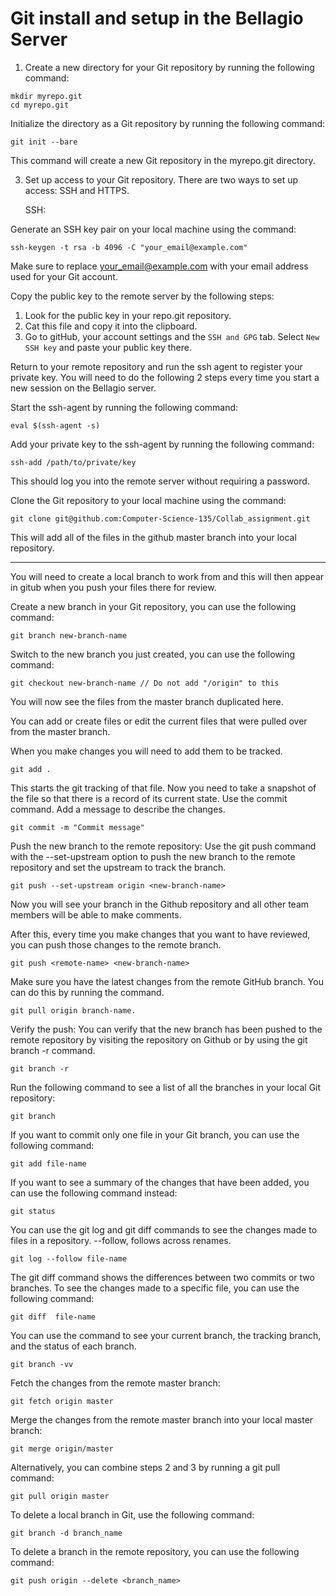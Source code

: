 # Git install and setup in the Bellagio Server



1) Create a new directory for your Git repository by running the following command:

```
mkdir myrepo.git
cd myrepo.git
```
Initialize the directory as a Git repository by running the following command:

```
git init --bare
```

This command will create a new Git repository in the myrepo.git directory.

3. Set up access to your Git repository. There are two ways to set up access: SSH and HTTPS.

    SSH:

Generate an SSH key pair on your local machine using the command: 
```
ssh-keygen -t rsa -b 4096 -C "your_email@example.com"
```
Make sure to replace your_email@example.com with your email address used for your Git account.

Copy the public key to the remote server by the following steps:

1. Look for the public key in your repo.git repository.
2. Cat this file and copy it into the clipboard. 
3. Go to gitHub, your account settings and the `SSH and GPG` tab. Select `New SSH key` and paste your public key there.

Return to your remote repository and run the ssh agent to register your private key. You will need to do the following 2 steps every time you start a new session on the Bellagio server.

Start the ssh-agent by running the following command:
```
eval $(ssh-agent -s)
```
Add your private key to the ssh-agent by running the following command:

```
ssh-add /path/to/private/key
```
This should log you into the remote server without requiring a password. 

Clone the Git repository to your local machine using the command:

```
git clone git@github.com:Computer-Science-135/Collab_assignment.git
```
This will add all of the files in the github master branch into your local repository.

---

You will need to create a local branch to work from and this will then appear in gitub when you push your files there for review.

Create a new branch in your Git repository, you can use the following command:
```
git branch new-branch-name
```
Switch to the new branch you just created, you can use the following command:
```
git checkout new-branch-name // Do not add "/origin" to this
```

You will now see the files from the master branch duplicated here. 

You can add or create files or edit the current files that were pulled over from the master branch.

When you make changes you will need to add them to be tracked.
```
git add .
```
This starts the git tracking of that file. 
Now you need to take a snapshot of the file so that there is a record of its current state. Use the commit command. Add a message to describe the changes.

```
git commit -m "Commit message"
```

Push the new branch to the remote repository: Use the git push command with the --set-upstream option to push the new branch to the remote repository and set the upstream to track the branch. 

```
git push --set-upstream origin <new-branch-name>
```

Now you will see your branch in the Github repository and all other team members will be able to make comments. 

After this, every time you make changes that you want to have reviewed, you can push those changes to the remote branch.

```
git push <remote-name> <new-branch-name>
```

Make sure you have the latest changes from the remote GitHub branch. You can do this by running the command. 
```
git pull origin branch-name.
```

    
Verify the push: You can verify that the new branch has been pushed to the remote repository by visiting the repository on Github or by using the git branch -r command.
```
git branch -r
```

Run the following command to see a list of all the branches in your local Git repository:
```
git branch
```


If you want to commit only one file in your Git branch, you can use the following command:

```
git add file-name
```

If you want to see a summary of the changes that have been added, you can use the following command instead:
```
git status
```

You can use the git log and git diff commands to see the changes made to files in a repository. --follow, follows across renames.

```
git log --follow file-name
```

The git diff command shows the differences between two commits or two branches. To see the changes made to a specific file, you can use the following command:
```
git diff  file-name
```
You can use the command to see your current branch, the tracking branch, and the status of each branch.
```
git branch -vv 
```
Fetch the changes from the remote master branch:
```
git fetch origin master
```
Merge the changes from the remote master branch into your local master branch:
```
git merge origin/master
```
Alternatively, you can combine steps 2 and 3 by running a git pull command:
```
git pull origin master
```
To delete a local branch in Git, use the following command:
```
git branch -d branch_name
```
To delete a branch in the remote repository, you can use the following command:

```
git push origin --delete <branch_name>
```
